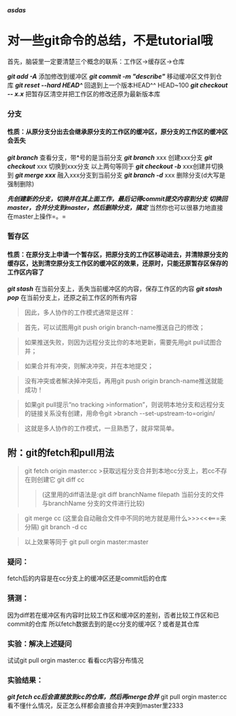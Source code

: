 ***asdas***



# 对一些git命令的总结，不是tutorial哦

首先，脑袋里一定要清楚三个概念的联系：工作区->缓存区->仓库

***git add -A*** 添加修改到缓冲区
***git commit -m "describe"*** 移动缓冲区文件到仓库
***git reset --hard HEAD^*** 回退到上一个版本HEAD^^  HEAD~100
***git checkout -- x.x*** 把暂存区清空并把工作区的修改还原为最新版本库

### 分支
#### 性质：从原分支分出去会继承原分支的工作区的缓冲区，原分支的工作区的缓冲区会丢失

***git branch*** 查看分支，带*号的是当前分支
***git branch*** xxx 创建xxx分支
***git checkout*** xxx 切换到xxx分支
以上两句等同于
***git checkout -b*** xxx创建并切换到
***git merge xxx***  融入xxx分支到当前分支
***git branch -d*** xxx 删除分支(d大写是强制删除)
 
***先创建新的分支，切换并在其上面工作，最后记得commit提交内容到分支
切换回master，合并分支到master，然后删除分支，搞定***
当然你也可以很暴力地直接在master上操作=。=

### 暂存区
#### 性质：在原分支上申请一个暂存区，把原分支的工作区移动进去，并清除原分支的缓存区，达到清空原分支工作区的缓冲区的效果，还原时，只能还原暂存区保存的工作区内容了

***git stash*** 在当前分支上，丢失当前缓冲区的内容，保存工作区的内容
***git stash pop*** 在当前分支上，还原之前工作区的所有内容




>因此，多人协作的工作模式通常是这样：

>首先，可以试图用git push origin branch-name推送自己的修改；

>如果推送失败，则因为远程分支比你的本地更新，需要先用git pull试图合并；

>如果合并有冲突，则解决冲突，并在本地提交；

>没有冲突或者解决掉冲突后，再用git push origin branch-name推送就能成功！

>如果git pull提示“no tracking >information”，则说明本地分支和远程分支的链接关系没有创建，用命令git >branch --set-upstream-to=origin/<branch> <branch>

>这就是多人协作的工作模式，一旦熟悉了，就非常简单。


## 附：git的fetch和pull用法

>git fetch origin master:cc >获取远程分支合并到本地cc分支上，若cc不存在则创建它
>git diff cc
>>(这里用的diff语法是:git diff branchName filepath 
>>当前分支的文件与branchName 分支的文件进行比较)

>git merge cc     (这里会自动融合文件中不同的地方就是用什么>>><<<===来分隔)
>git branch -d cc

>以上效果等同于
>git pull orgin master:master

### 疑问：
fetch后的内容是在cc分支上的缓冲区还是commit后的仓库
### 猜测：
因为diff若在缓冲区有内容时比较工作区和缓冲区的差别，否者比较工作区和已commit的仓库
所以fetch数据去到的是cc分支的缓冲区？或者是其仓库

### 实验：解决上述疑问
试试git pull orgin master:cc
看看cc内容分布情况

### 实验结果：
***git fetch cc后会直接放到cc的仓库，然后再merge合并***
git pull orgin master:cc 看不懂什么情况，反正怎么样都会直接合并冲突到master里2333
